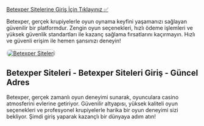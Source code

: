<a href="http://www.redly.vip/3A5tsFl">Betexper Sitelerine Giriş İçin Tıklayınız ✅</a>

<p>Betexper, gerçek krupiyelerle oyun oynama keyfini yaşamanızı sağlayan güvenilir bir platformdur. Zengin oyun seçenekleri, hızlı ödeme işlemleri ve yüksek güvenlik standartları ile kazanç sağlama fırsatlarını kaçırmayın. Hızlı ve güvenli erişim ile hemen şansınızı deneyin!</p>

<a href="http://www.redly.vip/3A5tsFl" title="Betexper Siteleri">
  <img src="https://i.ibb.co/MkY55wf/photo-2025-01-15-16-52-46.jpg" alt="Betexper Siteleri" style="max-width: 100%; border: 2px solid #ddd; border-radius: 10px;">
</a>

<h2>Betexper Siteleri - Betexper Siteleri Giriş - Güncel Adres</h2>

<p>Betexper, gerçek zamanlı oyun deneyimi sunarak, oyunculara casino atmosferini evlerine getiriyor. Güvenilir altyapısı, yüksek kaliteli oyun seçenekleri ve profesyonel krupiyelerle harika bir oyun deneyimi sizi bekliyor. Şimdi giriş yaparak kazançlı bir dünyaya adım atın!</p>
